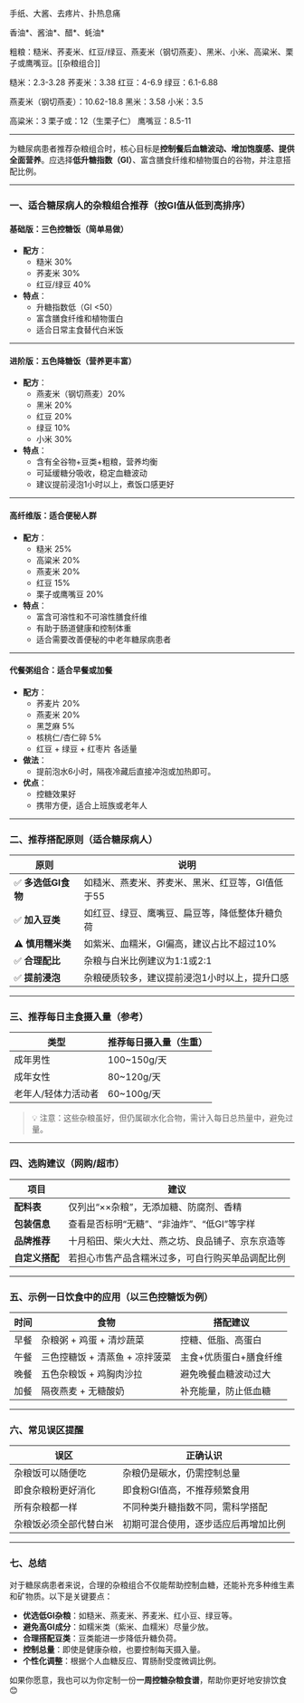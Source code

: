 

手纸、大酱、去疼片、扑热息痛

香油*、酱油*、醋*、蚝油*



粗粮：糙米、荞麦米、红豆/绿豆、燕麦米（钢切燕麦）、黑米、小米、高粱米、栗子或鹰嘴豆。[[杂粮组合]]

糙米：2.3-3.28
荞麦米：3.38
红豆：4-6.9
绿豆：6.1-6.88

燕麦米（钢切燕麦）：10.62-18.8
黑米：3.58
小米：3.5

高粱米：3
栗子或：12（生栗子仁）
鹰嘴豆：8.5-11

---

为糖尿病患者推荐杂粮组合时，核心目标是**控制餐后血糖波动、增加饱腹感、提供全面营养**。应选择**低升糖指数（GI）**、富含膳食纤维和植物蛋白的谷物，并注意搭配比例。

---

### 一、适合糖尿病人的杂粮组合推荐（按GI值从低到高排序）

#### 基础版：三色控糖饭（简单易做）
- **配方**：
  - 糙米 30%
  - 荞麦米 30%
  - 红豆/绿豆 40%
- **特点**：
  - 升糖指数低（GI <50）
  - 富含膳食纤维和植物蛋白
  - 适合日常主食替代白米饭

---

#### 进阶版：五色降糖饭（营养更丰富）
- **配方**：
  - 燕麦米（钢切燕麦）20%
  - 黑米 20%
  - 红豆 20%
  - 绿豆 10%
  - 小米 30%
- **特点**：
  - 含有全谷物+豆类+粗粮，营养均衡
  - 可延缓糖分吸收，稳定血糖波动
  - 建议提前浸泡1小时以上，煮饭口感更好

---

#### 高纤维版：适合便秘人群
- **配方**：
  - 糙米 25%
  - 高粱米 20%
  - 燕麦米 20%
  - 红豆 15%
  - 栗子或鹰嘴豆 20%
- **特点**：
  - 富含可溶性和不可溶性膳食纤维
  - 有助于肠道健康和控制体重
  - 适合需要改善便秘的中老年糖尿病患者

---

#### 代餐粥组合：适合早餐或加餐
- **配方**：
  - 荞麦片 20%
  - 燕麦米 20%
  - 黑芝麻 5%
  - 核桃仁/杏仁碎 5%
  - 红豆 + 绿豆 + 红枣片 各适量
- **做法**：
  - 提前泡水6小时，隔夜冷藏后直接冲泡或加热即可。
- **优点**：
  - 控糖效果好
  - 携带方便，适合上班族或老年人

---

### 二、推荐搭配原则（适合糖尿病人）

| 原则            | 说明                         |
| ------------- | -------------------------- |
| ✅ **多选低GI食物** | 如糙米、燕麦米、荞麦米、黑米、红豆等，GI值低于55 |
| ✅ **加入豆类**    | 如红豆、绿豆、鹰嘴豆、扁豆等，降低整体升糖负荷    |
| ⚠️ **慎用糯米类**  | 如紫米、血糯米，GI偏高，建议占比不超过10%    |
| ✅ **合理配比**    | 杂粮与白米比例建议为1:1或2:1          |
| ✅ **提前浸泡**    | 杂粮硬质较多，建议提前浸泡1小时以上，提升口感    |

---

### 三、推荐每日主食摄入量（参考）

| 类型         | 推荐每日摄入量（生重） |
| ---------- | ----------- |
| 成年男性       | 100~150g/天  |
| 成年女性       | 80~120g/天   |
| 老年人/轻体力活动者 | 60~100g/天   |

> 💡 注意：这些杂粮虽好，但仍属碳水化合物，需计入每日总热量中，避免过量。

---

### 四、选购建议（网购/超市）

| 项目 | 建议 |
|------|------|
| **配料表** | 仅列出“××杂粮”，无添加糖、防腐剂、香精 |
| **包装信息** | 查看是否标明“无糖”、“非油炸”、“低GI”等字样 |
| **品牌推荐** | 十月稻田、柴火大灶、燕之坊、良品铺子、京东京造等 |
| **自定义搭配** | 若担心市售产品含糯米过多，可自行购买单品调配比例 |

---

### 五、示例一日饮食中的应用（以三色控糖饭为例）

| 时间 | 食物 | 搭配建议 |
|------|------|-----------|
| 早餐 | 杂粮粥 + 鸡蛋 + 清炒蔬菜 | 控糖、低脂、高蛋白 |
| 午餐 | 三色控糖饭 + 清蒸鱼 + 凉拌菠菜 | 主食+优质蛋白+膳食纤维 |
| 晚餐 | 五色杂粮饭 + 鸡胸肉沙拉 | 避免晚餐血糖波动过大 |
| 加餐 | 隔夜燕麦 + 无糖酸奶 | 补充能量，防止低血糖 |

---

### 六、常见误区提醒

| 误区 | 正确认识 |
|------|----------|
| 杂粮饭可以随便吃 | 杂粮仍是碳水，仍需控制总量 |
| 即食杂粮粉更好消化 | 即食粉GI值高，不推荐频繁食用 |
| 所有杂粮都一样 | 不同种类升糖指数不同，需科学搭配 |
| 杂粮饭必须全部代替白米 | 初期可混合使用，逐步适应后再增加比例 |

---

### 七、总结

对于糖尿病患者来说，合理的杂粮组合不仅能帮助控制血糖，还能补充多种维生素和矿物质。以下是关键要点：

- **优选低GI杂粮**：如糙米、燕麦米、荞麦米、红小豆、绿豆等。
- **避免高GI成分**：如糯米类（紫米、血糯米）尽量少放。
- **合理搭配豆类**：豆类能进一步降低升糖负荷。
- **控制总量**：即使是健康杂粮，也要控制每天摄入量。
- **个性化调整**：根据个人血糖反应、胃肠耐受度微调比例。

如果你愿意，我也可以为你定制一份**一周控糖杂粮食谱**，帮助你更好地安排饮食 😊